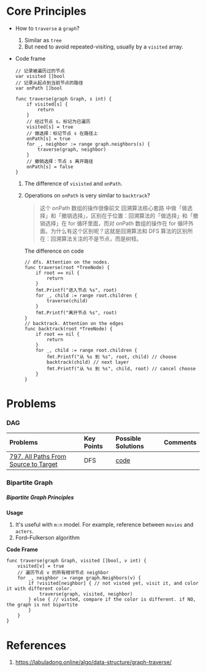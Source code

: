 
# Core Principles

* How to `traverse` a `graph`?    
    1. Similar as `tree` 
    2. But need to avoid repeated-visiting, usually by a `visited` array.

* Code frame

    ```
    // 记录被遍历过的节点
    var visited []bool
    // 记录从起点到当前节点的路径
    var onPath []bool

    func traverse(graph Graph, s int) {
        if visited[s] {
            return
        }
        // 经过节点 s，标记为已遍历
        visited[s] = true
        // 做选择：标记节点 s 在路径上
        onPath[s] = true
        for _, neighbor := range graph.neighbors(s) {
            traverse(graph, neighbor)
        }
        // 撤销选择：节点 s 离开路径
        onPath[s] = false
    }
    ```
    1. The difference of `visisted` and `onPath`.
    2. Operations on `onPath` is very similar to `backtrack`?
        >这个 onPath 数组的操作很像前文 回溯算法核心套路 中做「做选择」和「撤销选择」，区别在于位置：回溯算法的「做选择」和「撤销选择」在 for 循环里面，而对 onPath 数组的操作在 for 循环外面。为什么有这个区别呢？这就是回溯算法和 DFS 算法的区别所在：回溯算法关注的不是节点，而是树枝。
      
        The difference on code
        ```
        // dfs. Attention on the nodes.
        func traverse(root *TreeNode) {
            if root == nil {
                return
            }
            fmt.Printf("进入节点 %s", root)
            for _, child := range root.children {
                traverse(child)
            }
            fmt.Printf("离开节点 %s", root)
        }
        // backtrack. Attention on the edges
        func backtrack(root *TreeNode) {
            if root == nil {
                return
            }
            for _, child := range root.children {
                fmt.Printf("从 %s 到 %s", root, child) // choose
                backtrack(child) // next layer
                fmt.Printf("从 %s 到 %s", child, root) // cancel choose
            }
        }
        ```

# Problems

### DAG 

| Problems | Key Points | Possible Solutions | Comments |
| :- |:- |:- | :- | 
| [797. All Paths From Source to Target](https://leetcode.com/problems/all-paths-from-source-to-target/description/) | DFS | [code](graph_lc797.go) | | 

### Bipartite Graph 

##### Bipartite Graph Principles

**Usage**
1. It's useful with `m:n` model. For example, reference between `movies` and `acters`. 
2. Ford–Fulkerson algorithm


**Code Frame**
```
func traverse(graph Graph, visited []bool, v int) {
	visited[v] = true
    // 遍历节点 v 的所有相邻节点 neighbor
	for _, neighbor := range graph.Neighbors(v) {
		if !visited[neighbor] { // not visted yet, visit it, and color it with different color.
			traverse(graph, visited, neighbor)
		} else { // visted, compare if the color is different. if NO, the graph is not bipartite
		}
	}
}
```


# References
1. https://labuladong.online/algo/data-structure/graph-traverse/
